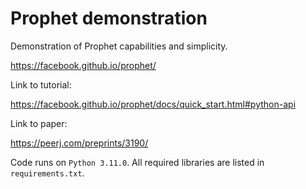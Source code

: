 # Prophet demonstration

Demonstration of Prophet capabilities and simplicity.

https://facebook.github.io/prophet/

Link to tutorial:

https://facebook.github.io/prophet/docs/quick_start.html#python-api

Link to paper:

https://peerj.com/preprints/3190/


Code runs on `Python 3.11.0`. All required libraries are listed in `requirements.txt`.
